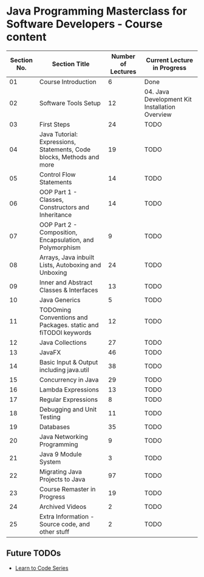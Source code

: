 # Java Programming Masterclass for Software Developers - Course content

| Section No. | Section Title                                                         | Number of Lectures | Current Lecture in Progress                    |
| ----------- | --------------------------------------------------------------------- | ------------------ | ---------------------------------------------- |
| 01          | Course Introduction                                                   | 6                  | Done                                           |
| 02          | Software Tools Setup                                                  | 12                 | 04. Java Development Kit Installation Overview |
| 03          | First Steps                                                           | 24                 | TODO                                           |
| 04          | Java Tutorial: Expressions, Statements, Code blocks, Methods and more | 19                 | TODO                                           |
| 05          | Control Flow Statements                                               | 14                 | TODO                                           |
| 06          | OOP Part 1 - Classes, Constructors and Inheritance                    | 14                 | TODO                                           |
| 07          | OOP Part 2 - Composition, Encapsulation, and Polymorphism             | 9                  | TODO                                           |
| 08          | Arrays, Java inbuilt Lists, Autoboxing and Unboxing                   | 24                 | TODO                                           |
| 09          | Inner and Abstract Classes & Interfaces                               | 13                 | TODO                                           |
| 10          | Java Generics                                                         | 5                  | TODO                                           |
| 11          | TODOming Conventions and Packages. static and fiTODOl keywords        | 12                 | TODO                                           |
| 12          | Java Collections                                                      | 27                 | TODO                                           |
| 13          | JavaFX                                                                | 46                 | TODO                                           |
| 14          | Basic Input & Output including java.util                              | 38                 | TODO                                           |
| 15          | Concurrency in Java                                                   | 29                 | TODO                                           |
| 16          | Lambda Expressions                                                    | 13                 | TODO                                           |
| 17          | Regular Expressions                                                   | 8                  | TODO                                           |
| 18          | Debugging and Unit Testing                                            | 11                 | TODO                                           |
| 19          | Databases                                                             | 35                 | TODO                                           |
| 20          | Java Networking Programming                                           | 9                  | TODO                                           |
| 21          | Java 9 Module System                                                  | 3                  | TODO                                           |
| 22          | Migrating Java Projects to Java                                       | 97                 | TODO                                           |
| 23          | Course Remaster in Progress                                           | 19                 | TODO                                           |
| 24          | Archived Videos                                                       | 2                  | TODO                                           |
| 25          | Extra Information - Source code, and other stuff                      | 2                  | TODO                                           |

## Future TODOs

- [Learn to Code Series](https://www.youtube.com/playlist?list=PLXtTjtWmQhg0N08o_oSaAantmQAu-1Xad)
